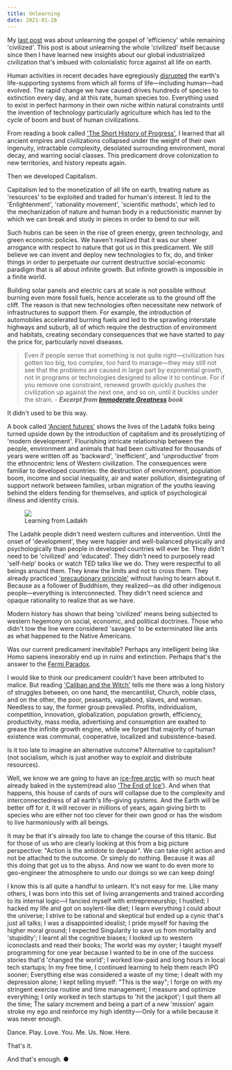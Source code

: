 ```yaml
---
title: Unlearning
date: 2021-01-28
---
```


My [last post](https://kheohyeewei.com/posts/be-less-efficient/) was about unlearning the gospel of 'efficiency' while remaining 'civilized'. This post is about unlearning the whole 'civilized' itself because since then I have learned new insights about our global industrialized civilization that's imbued with colonialistic force against all life on earth.

Human activities in recent decades have egregiously [disrupted](https://guymcpherson.com/climate-chaos/climate-change-summary-and-update/) the earth's life-supporting systems from which all forms of life&mdash;including human&mdash;had evolved. The rapid change we have caused drives hundreds of species to extinction every day, and at this rate, human species too. Everything used to exist in perfect harmony in their own niche within natural constraints until the invention of technology particularly agriculture which has led to the cycle of boom and bust of human civilizations.

From reading a book called ['The Short History of Progress'](https://en.wikipedia.org/wiki/A_Short_History_of_Progress), I learned that all ancient empires and civilizations collapsed under the weight of their own ingenuity, intractable complexity, desolated surrounding environment, moral decay, and warring social classes. This predicament drove colonization to new territories, and history repeats again.

Then we developed Capitalism.

Capitalism led to the monetization of all life on earth, treating nature as 'resources' to be exploited and traded for human's interest. It led to the 'Enlightenment', 'rationality movement', 'scientific methods', which led to the mechanization of nature and human body in a reductionistic manner by which we can break and study in pieces in order to bend to our will.

Such hubris can be seen in the rise of green energy, green technology, and green economic policies. We haven't realized that it was our sheer arrogance with respect to nature that got us in this predicament. We still believe we can invent and deploy new technologies to fix, do, and tinker things in order to perpetuate our current destructive social-economic paradigm that is all about infinite growth. But infinite growth is impossible in a finite world.

Building solar panels and electric cars at scale is not possible without burning even more fossil fuels, hence accelerate us to the ground off the cliff. The reason is that new technologies often necessitate new network of infrastructures to support them. For example, the introduction of automobiles accelerated burning fuels and led to the sprawling interstate highways and suburb, all of which require the destruction of environment and habitats, creating secondary consequences that we have started to pay the price for, particularly novel diseases.

> Even if people sense that something is not quite right&mdash;civilization has gotten too big, too complex, too hard to manage&mdash;they may still not see that the problems are caused in large part by exponential growth, not in programs or technologies designed to allow it to continue. For if you remove one constraint, renewed growth quickly pushes the civilization up against the next one, and so on, until it buckles under the strain.
> \- **_Excerpt from [Immoderate Greatness](https://www.amazon.com/Immoderate-Greatness-Why-Civilizations-Fail/dp/1479243140) book_**

It didn't used to be this way.

A book called ['Ancient futures'](https://en.m.wikipedia.org/wiki/Ancient_Futures) shows the lives of the Ladahk folks being turned upside down by the introduction of capitalism and its proselytizing of 'modern development'. Flourishing intricate relationship between the people, environment and animals that had been cultivated for thousands of years were written off as 'backward', 'inefficient', and 'unproductive' from the ethnocentric lens of Western civilization. The consequences were familiar to developed countries: the destruction of environment, population boom, income and social inequality, air and water pollution, disintegrating of support network between families, urban migration of the youths leaving behind the elders fending for themselves, and uptick of psychological illness and identity crisis.

<figure>
<img src="https://nwpermacultureinstitute.files.wordpress.com/2017/03/two_girls-c1-copy.jpg">
<figcaption>Learning from Ladakh</figcaption>
</figure>

The Ladahk people didn't need western cultures and intervention. Until the onset of 'development', they were happier and well-balanced physically and psychologically than people in developed countries will ever be. They didn't need to be 'civilized' and 'educated'. They didn't need to purposely read 'self-help' books or watch TED talks like we do. They were respectful to all beings around them. They knew the limits and not to cross them. They already practiced ['precautionary principle'](https://en.wikipedia.org/wiki/Precautionary_principle) without having to learn about it. Because as a follower of Buddhism, they realized&mdash;as did other indigenous people&mdash;everything is interconnected. They didn't need science and opaque rationality to realize that as we have.

Modern history has shown that being 'civilized' means being subjected to western hegemony on social, economic, and political doctrines. Those who didn't tow the line were considered 'savages' to be exterminated like ants as what happened to the Native Americans.

Was our current predicament inevitable? Perhaps any intelligent being like Homo sapiens inexorably end up in ruins and extinction. Perhaps that's the answer to the [Fermi Paradox](https://en.wikipedia.org/wiki/Fermi_paradox).

I would like to think our predicament couldn't have been attributed to malice. But reading ['Caliban and the Witch'](https://en.wikipedia.org/wiki/Caliban_and_the_Witch) tells me there was a long history of struggles between, on one hand, the mercantilist, Church, noble class, and on the other, the poor, peasants, vagabond, slaves, and woman. Needless to say, the former group prevailed. Profits, individualism, competition, innovation, globalization, population growth, efficiency, productivity, mass media, advertising and consumption are exalted to grease the infinite growth engine, while we forget that majority of human existence was communal, cooperative, localized and subsistence-based.

Is it too late to imagine an alternative outcome? Alternative to capitalism?(not socialism, which is just another way to exploit and distribute resources).

Well, we know we are going to have an [ice-free arctic](https://en.wikipedia.org/wiki/Arctic_sea_ice_decline) with so much heat already baked in the system(read also ['The End of Ice'](https://www.dahrjamail.net/the-end-of-ice/)). And when that happens, this house of cards of ours will collapse due to the complexity and interconnectedness of all earth's life-giving systems. And the Earth will be better off for it. It will recover in millions of years, again giving birth to species who are either not too clever for their own good or has the wisdom to live harmoniously with all beings.

It may be that it's already too late to change the course of this titanic. But for those of us who are clearly looking at this from a big picture perspective: "Action is the antidote to despair". We can take right action and not be attached to the outcome. Or simply do nothing. Because it was all this doing that got us to the abyss. And now we want to do even more to geo-engineer the atmosphere to undo our doings so we can keep doing!

I know this is all quite a handful to unlearn. It's not easy for me. Like many others, I was born into this set of living arrangements and trained according to its internal logic&mdash;I fancied myself with entrepreneurship; I hustled; I hacked my life and got on soylent-like diet; I learn everything I could about the universe; I strive to be rational and skeptical but ended up a cynic that's just all talks; I was a disappointed idealist; I pride myself for having the higher moral ground; I expected Singularity to save us from mortality and 'stupidity'; I learnt all the cognitive biases; I looked up to western iconoclasts and read their books; The world was my oyster; I taught myself programming for one year because I wanted to be in one of the success stories that'd 'changed the world'; I worked low-paid and long hours in local tech startups; In my free time, I continued learning to help them reach IPO sooner; Everything else was considered a waste of my time; I dealt with my depression alone; I kept telling myself: "This is the way"; I forge on with my stringent exercise routine and time management; I measure and optimize everything; I only worked in tech startups to 'hit the jackpot'; I quit them all the time; The salary increment and being a part of a new 'mission' again stroke my ego and reinforce my high identity &mdash; Only for a while because it was never enough.

Dance. Play. Love. You. Me. Us. Now. Here.

That's it.

And that's enough. ●
